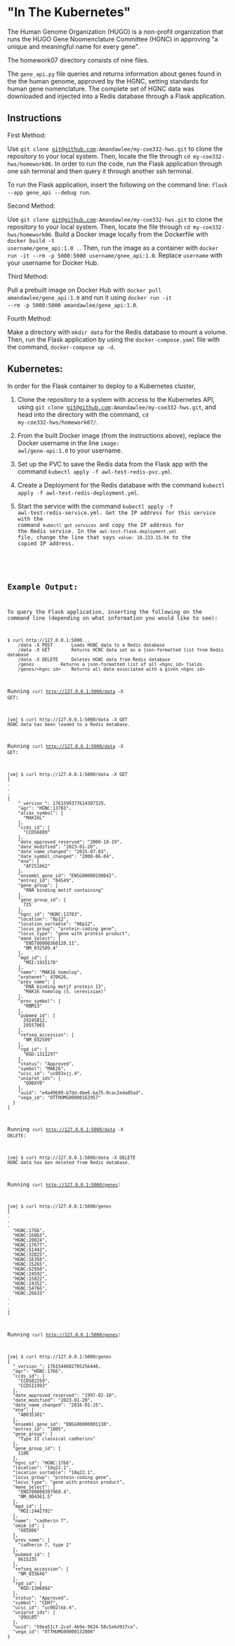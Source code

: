 # "In The Kubernetes"

The Human Genome Organization (HUGO) is a non-profit organization that runs the HUGO Gene Noomenclature Committee (HGNC) in approving "a unique and meaningful name for every gene".

The homework07 directory consists of nine files.

The <code>gene_api.py</code> file queries and returns information about genes found in the the human genome, approved by the HGNC, setting standards for human gene nomenclature. The complete set of HGNC data was downloaded and injected into a Redis database through a Flask application.

## Instructions

First Method:

Use <code>git clone git@github.com:Amandawlee/my-coe332-hws.git</code> to clone the repository to your local system. Then, locate the file through <code>cd my-coe332-hws/homework06</code>. In order to run the code, run the Flask application through one ssh terminal and then query it through another ssh terminal.

To run the Flask application, insert the following on the command line: <code>flask --app gene_api --debug run</code>.

Second Method:

Use <code>git clone git@github.com:Amandawlee/my-coe332-hws.git</code> to clone the repository to your local system. Then, locate the file through <code>cd my-coe332-hws/homework06</code>. Build a Docker image locally from the Dockerfile with <code>docker build -t username/gene_api:1.0 .</code>. Then, run the image as a container with <code>docker run -it --rm -p 5000:5000 username/gnee_api:1.0</code>. Replace <code>username</code> with your username for Docker Hub.

Third Method:

Pull a prebuilt image on Docker Hub with <code>docker pull amandawlee/gene_api:1.0</code>  and run it using <code>docker run -it --rm -p 5000:5000 amandawlee/gene_api:1.0</code>.

Fourth Method:

Make a directory with <code>mkdir data</code> for the Redis database to mount a volume. Then, run the Flask application by using the <code>docker-compose.yaml</code> file with the command, <code>docker-compose up -d</code>.

## Kubernetes:

In order for the Flask container to deploy to a Kubernetes cluster,

1) Clone the repository to a system with access to the Kubernetes API, using <code>git clone git@github.com:Amandawlee/my-coe332-hws.git</code>, and head into the directory with the command, <code>cd my-coe332-hws/homework07/</code>.

2) From the built Docker image (from the instructions above), replace the Docker username in the line <code>image: awl/gene-api:1.0</code> to your username.

3) Set up the PVC to save the Redis data from the Flask app with the command <code>kubectl apply -f awl-test-redis-pvc.yml</code>.

4) Create a Deployment for the Redis database with the command <code>kubectl apply -f awl-test-redis-deployment.yml</code>.

5) Start the service with the command <code>kubectl apply -f awl-test-redis-service.yml. Get the IP address for this service with the command <code>kubectl get services</code> and copy the IP address for the Redis service. In the <code>awl-test-flask-deployment.yml</code> file, change the line that says <code>value: 10.233.15.94</code> to the copied IP address.
## Example Output:

To query the Flask application, inserting the following on the command line (depending on what information you would like to see):

```
$ curl http://127.0.0.1:5000...
	/data -X POST 		Loads HGNC data to a Redis database
	/data -X GET		Returns HCNC data set as a json-formatted list from Redis database
	/data -X DELETE		Deletes HGNC data from Redis database
	/genes			Returns a json-formatted list of all <hgnc_id> fields
	/genes/<hgnc_id>	Returns all data associated with a given <hgnc_id>
```

Running <code>curl http://127.0.0.1:5000/data -X GET</code>:

```
[vm] $ curl http://127.0.0.1:5000/data -X GET
HGNC data has been loaded to a Redis database.
```

Running <code>curl http://127.0.0.1:5000/data -X GET</code>:

```
[vm] $ curl http://127.0.0.1:5000/data -X GET
{
.
.
.
{
    "_version_": 1761599377614307329,
    "agr": "HGNC:13703",
    "alias_symbol": [
      "MAK16L"
    ],
    "ccds_id": [
      "CCDS6089"
    ],
    "date_approved_reserved": "2000-10-19",
    "date_modified": "2023-01-20",
    "date_name_changed": "2015-07-03",
    "date_symbol_changed": "2008-06-04",
    "ena": [
      "AF251062"
    ],
    "ensembl_gene_id": "ENSG00000198042",
    "entrez_id": "84549",
    "gene_group": [
      "RNA binding motif containing"
    ],
    "gene_group_id": [
      725
    ],
    "hgnc_id": "HGNC:13703",
    "location": "8p12",
    "location_sortable": "08p12",
    "locus_group": "protein-coding gene",
    "locus_type": "gene with protein product",
    "mane_select": [
      "ENST00000360128.11",
      "NM_032509.4"
    ],
    "mgd_id": [
      "MGI:1915170"
    ],
    "name": "MAK16 homolog",
    "orphanet": 470626,
    "prev_name": [
      "RNA binding motif protein 13",
      "MAK16 homolog (S. cerevisiae)"
    ],
    "prev_symbol": [
      "RBM13"
    ],
    "pubmed_id": [
      29245012,
      29557065
    ],
    "refseq_accession": [
      "NM_032509"
    ],
    "rgd_id": [
      "RGD:1311297"
    ],
    "status": "Approved",
    "symbol": "MAK16",
    "ucsc_id": "uc003xjj.4",
    "uniprot_ids": [
      "Q9BXY0"
    ],
    "uuid": "e4a49609-b7dd-4be6-ba75-0cac2eda85ad",
    "vega_id": "OTTHUMG00000163957"
  }
]
```

Running <code>curl http://127.0.0.1:5000/data -X DELETE</code>:

```
[vm] $ curl http://127.0.0.1:5000/data -X DELETE
HGNC data has ben deleted from Redis database.
```

Running <code>curl http://127.0.0.1:5000/genes</code>:

```
[vm] $ curl http://127.0.0.1:5000/genes
[
.
.
.
  "HGNC:1766",
  "HGNC:16063",
  "HGNC:20024",
  "HGNC:17677",
  "HGNC:51443",
  "HGNC:32025",
  "HGNC:16350",
  "HGNC:15265",
  "HGNC:52950",
  "HGNC:24592",
  "HGNC:15822",
  "HGNC:24352",
  "HGNC:54766",
  "HGNC:26633"
.
.
.
]
```

Running <code>curl http://127.0.0.1:5000/genes</code>:

```
[vm] $ curl http://127.0.0.1:5000/genes
{
  "_version_": 1761544682705256448,
  "agr": "HGNC:1766",
  "ccds_id": [
    "CCDS82259",
    "CCDS11993"
  ],
  "date_approved_reserved": "1997-02-10",
  "date_modified": "2023-01-20",
  "date_name_changed": "2016-01-15",
  "ena": [
    "AB035301"
  ],
  "ensembl_gene_id": "ENSG00000081138",
  "entrez_id": "1005",
  "gene_group": [
    "Type II classical cadherins"
  ],
  "gene_group_id": [
    1186
  ],
  "hgnc_id": "HGNC:1766",
  "location": "18q22.1",
  "location_sortable": "18q22.1",
  "locus_group": "protein-coding gene",
  "locus_type": "gene with protein product",
  "mane_select": [
    "ENST00000397968.4",
    "NM_004361.5"
  ],
  "mgd_id": [
    "MGI:2442792"
  ],
  "name": "cadherin 7",
  "omim_id": [
    "605806"
  ],
  "prev_name": [
    "cadherin 7, type 2"
  ],
  "pubmed_id": [
    9615235
  ],
  "refseq_accession": [
    "NM_033646"
  ],
  "rgd_id": [
    "RGD:1306856"
  ],
  "status": "Approved",
  "symbol": "CDH7",
  "ucsc_id": "uc002lkb.4",
  "uniprot_ids": [
    "Q9ULB5"
  ],
  "uuid": "59ea51cf-2caf-4b9e-9624-58c5e6d917ca",
  "vega_id": "OTTHUMG00000132800"
}
```
